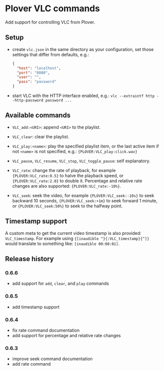# Plover VLC commands

Add support for controlling VLC from Plover.


## Setup

* create `vlc.json` in the same directory as your configuration, set
  those settings that differ from defaults, e.g.:

    ``` json
    {
      "host": "localhost",
      "port": "8080",
      "user": "",
      "pass": "password"
    }
    ```

* start VLC with the HTTP interface enabled, e.g.:
  `vlc --extraintf http --http-password password ...`


## Available commands

* `VLC_add:<URI>`: append `<URI>` to the playlist.

* `VLC_clear`: clear the playlist.

* `VLC_play:<name>`: play the specified playlist item, or the last
   active item if not `<name>` is not specified, e.g.:
   `{PLOVER:VLC_play:click.wav}`

* `VLC_pause`, `VLC_resume`, `VLC_stop`, `VLC_toggle_pause`: self
  explanatory.

* `VLC_rate`: change the rate of playback, for example
  `{PLOVER:VLC_rate:0.5}` to halve the playback speed, or
  `{PLOVER:VLC_rate:2.0}` to double it. Percentage and relative rate
  changes are also supported: `{PLOVER:VLC_rate:-10%}`.

* `VLC_seek`: seek the video, for example `{PLOVER:VLC_seek:-10s}` to
  seek backward 10 seconds, `{PLOVER:VLC_seek:+1m}` to seek forward 1
  minute, or `{PLOVER:VLC_seek:50%}` to seek to the halfway point.


## Timestamp support

A custom meta to get the current video timestamp is also provided:
`VLC_timestamp`. For example using `{[inaudible ^}{:VLC_timestamp}{^]}`
would translate to something like: `[inaudible 00:08:01]`.


## Release history

### 0.6.6

* add support for `add`, `clear`, and `play` commands

### 0.6.5

* add timestamp support

### 0.6.4

* fix rate command documentation
* add support for percentage and relative rate changes

### 0.6.3

* improve seek command documentation
* add rate command
